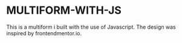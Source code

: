 # MULTIFORM-WITH-JS
This is a multiform i built with the use of Javascript. The design was inspired by frontendmentor.io.
